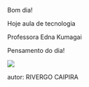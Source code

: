 Bom dia!

Hoje aula de tecnologia

Professora Edna Kumagai


Pensamento do dia!

![](https://rivergo.art/wp-content/uploads/2020/10/river-230.png?w=600)

autor: RIVERGO CAIPIRA
